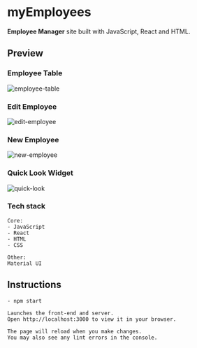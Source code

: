 # myEmployees

**Employee Manager** site built with JavaScript, React and HTML.

## Preview

### Employee Table

![employee-table](https://user-images.githubusercontent.com/85145076/174701333-d42ca2a3-aae4-477e-8c13-2ecab4ff16e1.png)

### Edit Employee

![edit-employee](https://user-images.githubusercontent.com/85145076/174701354-e9ea4bff-d1ef-4c3f-b734-db593a42046d.png)

### New Employee

![new-employee](https://user-images.githubusercontent.com/85145076/174701371-fcd0edee-73ea-4b9e-8e4b-afb9e8747f24.png)

### Quick Look Widget

![quick-look](https://user-images.githubusercontent.com/85145076/174701671-10af0fbc-96f8-4e35-ad60-9859c66cf017.png)

### Tech stack

```
Core:
- JavaScript
- React
- HTML
- CSS

Other:
Material UI
```

## Instructions

```
- npm start

Launches the front-end and server.
Open http://localhost:3000 to view it in your browser.

The page will reload when you make changes.
You may also see any lint errors in the console.
```

